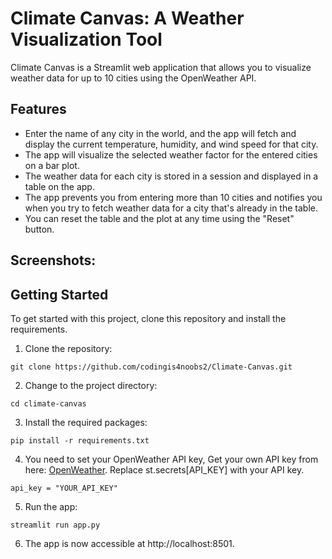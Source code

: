 # Climate Canvas: A Weather Visualization Tool

Climate Canvas is a Streamlit web application that allows you to visualize weather data for up to 10 cities using the OpenWeather API. 

## Features

- Enter the name of any city in the world, and the app will fetch and display the current temperature, humidity, and wind speed for that city.
- The app will visualize the selected weather factor for the entered cities on a bar plot.
- The weather data for each city is stored in a session and displayed in a table on the app.
- The app prevents you from entering more than 10 cities and notifies you when you try to fetch weather data for a city that's already in the table.
- You can reset the table and the plot at any time using the "Reset" button.

## Screenshots:


## Getting Started

To get started with this project, clone this repository and install the requirements.

1. Clone the repository:
```
git clone https://github.com/codingis4noobs2/Climate-Canvas.git
```

2. Change to the project directory:
```
cd climate-canvas
```

3. Install the required packages:
```
pip install -r requirements.txt
```

4. You need to set your OpenWeather API key, Get your own API key from here: [OpenWeather](https://home.openweathermap.org/api_keys). Replace st.secrets[API_KEY] with your API key.
```
api_key = "YOUR_API_KEY"
```

5. Run the app:
```
streamlit run app.py
```

6. The app is now accessible at http://localhost:8501.
